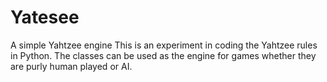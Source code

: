 # Yatesee
A simple Yahtzee engine
This is an experiment in coding the Yahtzee rules in Python. The classes can be used as the engine for games whether they are purly human played or AI.

